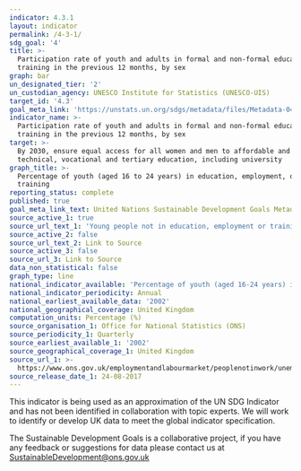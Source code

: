 ```yaml
---
indicator: 4.3.1
layout: indicator
permalink: /4-3-1/
sdg_goal: '4'
title: >-
  Participation rate of youth and adults in formal and non-formal education and
  training in the previous 12 months, by sex
graph: bar
un_designated_tier: '2'
un_custodian_agency: UNESCO Institute for Statistics (UNESCO-UIS)
target_id: '4.3'
goal_meta_link: 'https://unstats.un.org/sdgs/metadata/files/Metadata-04-03-01.pdf'
indicator_name: >-
  Participation rate of youth and adults in formal and non-formal education and
  training in the previous 12 months, by sex
target: >-
  By 2030, ensure equal access for all women and men to affordable and quality
  technical, vocational and tertiary education, including university
graph_title: >-
  Percentage of youth (aged 16 to 24 years) in education, employment, or
  training
reporting_status: complete
published: true
goal_meta_link_text: United Nations Sustainable Development Goals Metadata (pdf 210kB)
source_active_1: true
source_url_text_1: 'Young people not in education, employment or training (NEET)'
source_active_2: false
source_url_text_2: Link to Source
source_active_3: false
source_url_3: Link to Source
data_non_statistical: false
graph_type: line
national_indicator_available: 'Percentage of youth (aged 16-24 years) in education, employment or training'
national_indicator_periodicity: Annual
national_earliest_available_data: '2002'
national_geographical_coverage: United Kingdom
computation_units: Percentage (%)
source_organisation_1: Office for National Statistics (ONS)
source_periodicity_1: Quarterly
source_earliest_available_1: '2002'
source_geographical_coverage_1: United Kingdom
source_url_1: >-
  https://www.ons.gov.uk/employmentandlabourmarket/peoplenotinwork/unemployment/datasets/youngpeoplenotineducationemploymentortrainingneettable1
source_release_date_1: 24-08-2017
---
```

This indicator is being used as an approximation of the UN SDG Indicator and has not been identified in collaboration with topic experts. We will work to identify or develop UK data to meet the global indicator specification.

The Sustainable Development Goals is a collaborative project, if you have any feedback or suggestions for data please contact us at <SustainableDevelopment@ons.gov.uk>  
